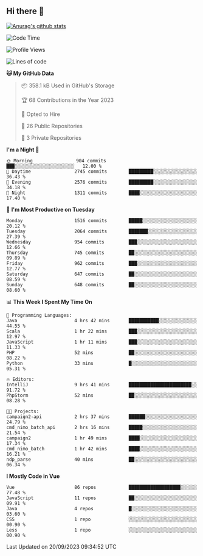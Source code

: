## Hi there 👋

[![Anurag's github stats](https://github-readme-stats.vercel.app/api?username=Songwonseok)](https://github.com/anuraghazra/github-readme-stats)



<!--START_SECTION:waka-->
![Code Time](http://img.shields.io/badge/Code%20Time-2%2C517%20hrs%2040%20mins-blue)

![Profile Views](http://img.shields.io/badge/Profile%20Views-0-blue)

![Lines of code](https://img.shields.io/badge/From%20Hello%20World%20I%27ve%20Written-35.0%20million%20lines%20of%20code-blue)

**🐱 My GitHub Data** 

> 📦 358.1 kB Used in GitHub's Storage 
 > 
> 🏆 68 Contributions in the Year 2023
 > 
> 💼 Opted to Hire
 > 
> 📜 26 Public Repositories 
 > 
> 🔑 3 Private Repositories 
 > 
**I'm a Night 🦉** 

```text
🌞 Morning                904 commits         ███░░░░░░░░░░░░░░░░░░░░░░   12.00 % 
🌆 Daytime                2745 commits        █████████░░░░░░░░░░░░░░░░   36.43 % 
🌃 Evening                2576 commits        █████████░░░░░░░░░░░░░░░░   34.18 % 
🌙 Night                  1311 commits        ████░░░░░░░░░░░░░░░░░░░░░   17.40 % 
```
📅 **I'm Most Productive on Tuesday** 

```text
Monday                   1516 commits        █████░░░░░░░░░░░░░░░░░░░░   20.12 % 
Tuesday                  2064 commits        ███████░░░░░░░░░░░░░░░░░░   27.39 % 
Wednesday                954 commits         ███░░░░░░░░░░░░░░░░░░░░░░   12.66 % 
Thursday                 745 commits         ██░░░░░░░░░░░░░░░░░░░░░░░   09.89 % 
Friday                   962 commits         ███░░░░░░░░░░░░░░░░░░░░░░   12.77 % 
Saturday                 647 commits         ██░░░░░░░░░░░░░░░░░░░░░░░   08.59 % 
Sunday                   648 commits         ██░░░░░░░░░░░░░░░░░░░░░░░   08.60 % 
```


📊 **This Week I Spent My Time On** 

```text
💬 Programming Languages: 
Java                     4 hrs 42 mins       ███████████░░░░░░░░░░░░░░   44.55 % 
Scala                    1 hr 22 mins        ███░░░░░░░░░░░░░░░░░░░░░░   12.97 % 
JavaScript               1 hr 11 mins        ███░░░░░░░░░░░░░░░░░░░░░░   11.33 % 
PHP                      52 mins             ██░░░░░░░░░░░░░░░░░░░░░░░   08.22 % 
Python                   33 mins             █░░░░░░░░░░░░░░░░░░░░░░░░   05.31 % 

🔥 Editors: 
IntelliJ                 9 hrs 41 mins       ███████████████████████░░   91.72 % 
PhpStorm                 52 mins             ██░░░░░░░░░░░░░░░░░░░░░░░   08.28 % 

🐱‍💻 Projects: 
campaign2-api            2 hrs 37 mins       ██████░░░░░░░░░░░░░░░░░░░   24.79 % 
cmd_nimo_batch_api       2 hrs 16 mins       █████░░░░░░░░░░░░░░░░░░░░   21.54 % 
campaign2                1 hr 49 mins        ████░░░░░░░░░░░░░░░░░░░░░   17.34 % 
cmd_nimo_batch           1 hr 42 mins        ████░░░░░░░░░░░░░░░░░░░░░   16.21 % 
ndp_parse                40 mins             ██░░░░░░░░░░░░░░░░░░░░░░░   06.34 % 
```

**I Mostly Code in Vue** 

```text
Vue                      86 repos            ███████████████████░░░░░░   77.48 % 
JavaScript               11 repos            ██░░░░░░░░░░░░░░░░░░░░░░░   09.91 % 
Java                     4 repos             █░░░░░░░░░░░░░░░░░░░░░░░░   03.60 % 
CSS                      1 repo              ░░░░░░░░░░░░░░░░░░░░░░░░░   00.90 % 
Less                     1 repo              ░░░░░░░░░░░░░░░░░░░░░░░░░   00.90 % 
```




 Last Updated on 20/09/2023 09:34:52 UTC
<!--END_SECTION:waka-->
